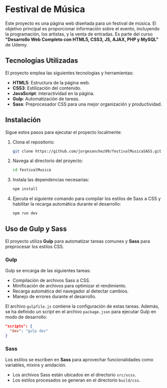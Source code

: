 # Festival de Música

Este proyecto es una página web diseñada para un festival de música. El objetivo principal es proporcionar información sobre el evento, incluyendo la programación, los artistas, y la venta de entradas. Es parte del curso **"Desarrollo Web Completo con HTML5, CSS3, JS, AJAX, PHP y MySQL"** de Udemy.

## Tecnologías Utilizadas

El proyecto emplea las siguientes tecnologías y herramientas:

- **HTML5**: Estructura de la página web.
- **CSS3**: Estilización del contenido.
- **JavaScript**: Interactividad en la página.
- **Gulp**: Automatización de tareas.
- **Sass**: Preprocesador CSS para una mejor organización y productividad.

## Instalación

Sigue estos pasos para ejecutar el proyecto localmente:

1. Clona el repositorio:
   ```bash
   git clone https://github.com/jorgesanchez99/festivalMusicaSASS.git
   ```

2. Navega al directorio del proyecto:
   ```bash
   cd festivalMusica
   ```

3. Instala las dependencias necesarias:
   ```bash
   npm install
   ```

4. Ejecuta el siguiente comando para compilar los estilos de Sass a CSS y habilitar la recarga automática durante el desarrollo:
   ```bash
   npm run dev
   ```

## Uso de Gulp y Sass

El proyecto utiliza **Gulp** para automatizar tareas comunes y **Sass** para preprocesar los estilos CSS.

### Gulp

Gulp se encarga de las siguientes tareas:
- Compilación de archivos Sass a CSS.
- Minificación de archivos para optimizar el rendimiento.
- Recarga automática del navegador al detectar cambios.
- Manejo de errores durante el desarrollo.

El archivo `gulpfile.js` contiene la configuración de estas tareas. Además, se ha definido un script en el archivo `package.json` para ejecutar Gulp en modo de desarrollo:
```json
"scripts": {
  "dev": "gulp dev"
}
```

### Sass

Los estilos se escriben en **Sass** para aprovechar funcionalidades como variables, mixins y anidación.  
- Los archivos Sass están ubicados en el directorio `src/scss`.
- Los estilos procesados se generan en el directorio `build/css`.

